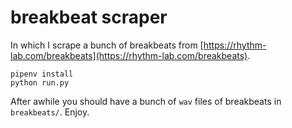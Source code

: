 # breakbeat scraper

In which I scrape a bunch of breakbeats from [https://rhythm-lab.com/breakbeats](https://rhythm-lab.com/breakbeats).

```
pipenv install 
python run.py 
```

After awhile you should have a bunch of `wav` files of breakbeats in `breakbeats/`. Enjoy.
